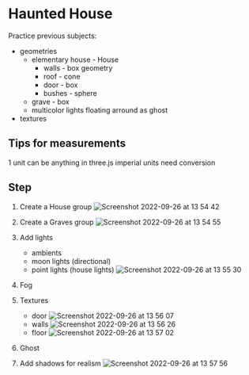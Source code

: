 # Haunted House
Practice previous subjects:
- geometries
    - elementary house - House
        - walls - box geometry
        - roof - cone
        - door - box
        - bushes - sphere
    - grave - box
    - multicolor lights floating arround as ghost
- textures

## Tips for measurements
1 unit can be anything in three.js
imperial units need conversion

## Step
1. Create a House group
![Screenshot 2022-09-26 at 13 54 42](https://user-images.githubusercontent.com/31156788/192212091-882b6830-3eac-4b5c-aa12-39f34c492819.png)
2. Create a Graves group
![Screenshot 2022-09-26 at 13 54 55](https://user-images.githubusercontent.com/31156788/192212126-149da62a-8990-47cc-b928-ff7a3e0cdc96.png)

3. Add lights
    - ambients
    - moon lights (directional)
    - point lights (house lights)
    ![Screenshot 2022-09-26 at 13 55 30](https://user-images.githubusercontent.com/31156788/192212234-b84b35e5-1fe7-42ae-81ac-7404befb4799.png)

4. Fog
5. Textures
    - door
    ![Screenshot 2022-09-26 at 13 56 07](https://user-images.githubusercontent.com/31156788/192212345-04aaf496-9b8c-4850-a539-6c21a16a3813.png)
    - walls
    ![Screenshot 2022-09-26 at 13 56 26](https://user-images.githubusercontent.com/31156788/192212392-56ebb159-0414-46a2-8180-37161fa2ae12.png)
    - floor
    ![Screenshot 2022-09-26 at 13 57 02](https://user-images.githubusercontent.com/31156788/192212497-266e4229-9f5e-432b-ae91-863a8d5daa46.png)

6. Ghost
 
7. Add shadows for realism
![Screenshot 2022-09-26 at 13 57 56](https://user-images.githubusercontent.com/31156788/192212630-dbc96a82-3cf1-45a4-926e-f2a15fd74bb7.png)
